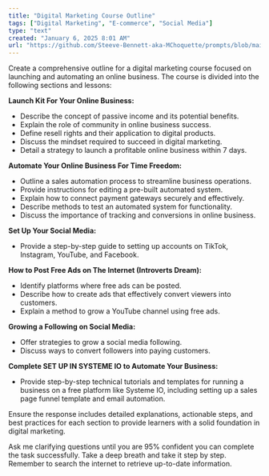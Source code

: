 ```yaml
---
title: "Digital Marketing Course Outline"
tags: ["Digital Marketing", "E-commerce", "Social Media"]
type: "text"
created: "January 6, 2025 8:01 AM"
url: "https://github.com/Steeve-Bennett-aka-MChoquette/prompts/blob/main/digital_marketing_course_outline.md"
---
```


Create a comprehensive outline for a digital marketing course focused on launching and automating an online business. The course is divided into the following sections and lessons:

**Launch Kit For Your Online Business:**
- Describe the concept of passive income and its potential benefits.
- Explain the role of community in online business success.
- Define resell rights and their application to digital products.
- Discuss the mindset required to succeed in digital marketing.
- Detail a strategy to launch a profitable online business within 7 days.

**Automate Your Online Business For Time Freedom:**
- Outline a sales automation process to streamline business operations.
- Provide instructions for editing a pre-built automated system.
- Explain how to connect payment gateways securely and effectively.
- Describe methods to test an automated system for functionality.
- Discuss the importance of tracking and conversions in online business.

**Set Up Your Social Media:**
- Provide a step-by-step guide to setting up accounts on TikTok, Instagram, YouTube, and Facebook.

**How to Post Free Ads on The Internet (Introverts Dream):**
- Identify platforms where free ads can be posted.
- Describe how to create ads that effectively convert viewers into customers.
- Explain a method to grow a YouTube channel using free ads.

**Growing a Following on Social Media:**
- Offer strategies to grow a social media following.
- Discuss ways to convert followers into paying customers.

**Complete SET UP IN SYSTEME IO to Automate Your Business:**
- Provide step-by-step technical tutorials and templates for running a business on a free platform like Systeme IO, including setting up a sales page funnel template and email automation.

Ensure the response includes detailed explanations, actionable steps, and best practices for each section to provide learners with a solid foundation in digital marketing. 

Ask me clarifying questions until you are 95% confident you can complete the task successfully. Take a deep breath and take it step by step. Remember to search the internet to retrieve up-to-date information.